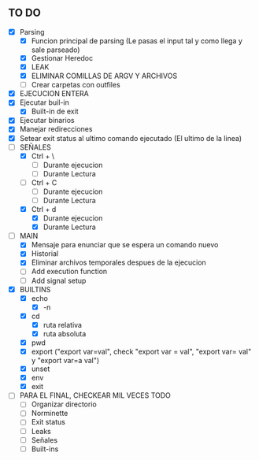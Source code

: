 ## TO DO

- [X]  Parsing
	- [X]  Funcion principal de parsing (Le pasas el input tal y como llega y sale parseado)
	- [X]  Gestionar Heredoc
	- [X]  LEAK
	- [X]  ELIMINAR COMILLAS DE ARGV Y ARCHIVOS
	- [ ]  Crear carpetas con outfiles
- [X]  EJECUCION ENTERA
  - [X] Ejecutar buil-in
	- [X] Built-in de exit
  - [X] Ejecutar binarios
  - [X] Manejar redirecciones
  - [X] Setear exit status al ultimo comando ejecutado (El ultimo de la linea)
- [ ]  SEÑALES
	- [X] Ctrl + \
		- [ ] Durante ejecucion
		- [ ] Durante Lectura
	- [ ] Ctrl + C
		- [ ] Durante ejecucion
		- [ ] Durante Lectura
	- [X] Ctrl + d
		- [X] Durante ejecucion
		- [X] Durante Lectura
- [ ]  MAIN
	- [X] Mensaje para enunciar que se espera un comando nuevo
	- [X] Historial
	- [X] Eliminar archivos temporales despues de la ejecucion
	- [ ] Add execution function
	- [ ] Add signal setup
- [X]  BUILTINS
	- [x] echo
		- [x] -n
	- [x] cd
		- [x] ruta relativa
		- [x] ruta absoluta
	- [x] pwd
	- [x] export ("export var=val", check "export var = val", "export var= val" y "export var=a val")
	- [X] unset
	- [X] env
	- [X] exit
- [ ]  PARA EL FINAL, CHECKEAR MIL VECES TODO
	- [ ] Organizar directorio
	- [ ] Norminette
	- [ ] Exit status
	- [ ] Leaks
	- [ ] Señales
	- [ ] Built-ins
